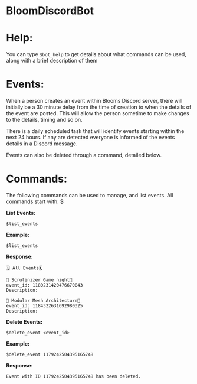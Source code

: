 # BloomDiscordBot

# Help:

You can type ```$bot_help``` to get details about what commands can be used, along with a brief description of them

# Events:

When a person creates an event within Blooms Discord server, there will initially be a 30 minute delay from the time of creation to when the details of the event are posted. This will allow the person sometime to make changes to the details, timing and so on.

There is a daily scheduled task that will identify events starting within the next 24 hours. If any are detected everyone is informed of the events details in a Discord message.

Events can also be deleted through a command, detailed below.

# Commands:

The following commands can be used to manage, and list events.
All commands start with: $

**List Events:**

```
$list_events
```

**Example:**

```
$list_events
```

**Response:**

```
🗓️ All Events🗓️ 

🌺 Scrutinizer Game night🌺 
event_id: 1180231420476670043
Description: 

🌺 Modular Mesh Architecture🌺 
event_id: 1184322631692980325
Description:
```

**Delete Events:**

```
$delete_event <event_id>
```

**Example:**

```
$delete_event 1179242504395165748
```

**Response:**

```
Event with ID 1179242504395165748 has been deleted.
```



